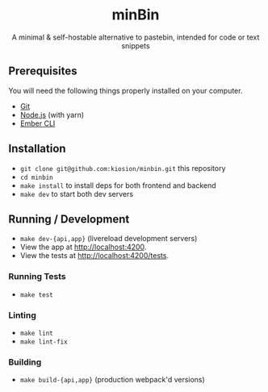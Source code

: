 <div align="center">
  <h1>minBin</h1>
  <p>A minimal & self-hostable alternative to pastebin, intended for code or text snippets</p>
</div>

## Prerequisites

You will need the following things properly installed on your computer.

* [Git](https://git-scm.com/)
* [Node.js](https://nodejs.org/) (with yarn)
* [Ember CLI](https://cli.emberjs.com/release/)

## Installation

* `git clone git@github.com:kiosion/minbin.git` this repository
* `cd minbin`
* `make install` to install deps for both frontend and backend
* `make dev` to start both dev servers

## Running / Development

* `make dev-{api,app}` (livereload development servers)
* View the app at [http://localhost:4200](http://localhost:4200).
* View the tests at [http://localhost:4200/tests](http://localhost:4200/tests).

### Running Tests

* `make test`

### Linting

* `make lint`
* `make lint-fix`

### Building

* `make build-{api,app}` (production webpack'd versions)
